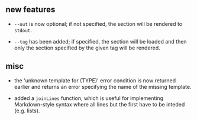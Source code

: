 ## new features

* `--out` is now optional; if not specified, the section will be rendered to
  `stdout`.

* `--tag` has been added; if specified, the section will be loaded and then
  only the section specified by the given tag will be rendered.

## misc

* the 'unknown template for (TYPE)' error condition is now returned earlier and
  returns an error specifying the name of the missing template.

* added a `joinLines` function, which is useful for implementing Markdown-style
  syntax where all lines but the first have to be inteded (e.g. lists).

